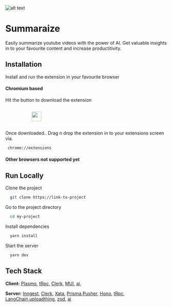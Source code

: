 ![alt text](https://xata.io/_next/image?url=%2Fmdx%2Fdocs%2Fmdx-blog%2Fpxci-hackathon%402x.jpg&w=3840&q=75)

# Summaraize

Easily summarize youtube videos with the power of AI. Get valuable insights in to your favourite content and increase productitivity.

## Installation

Install and run the extension in your favourite browser

#### Chromium based

Hit the button to download the extension

<a style="display: flex; align-items: center; gap: 8px; justify-content: center; width: 400px; height: 50px; border: 4px solid #fff; outline: none; text-transform:uppercase; background: transparent; font-size: 16px; color: white;" src="https://utfs.io/f/dd2c6c4d-c242-45a6-b397-3e3aad04c2c6-1jyp8g.crx">
<img src="https://upload.wikimedia.org/wikipedia/commons/thumb/e/e1/Google_Chrome_icon_%28February_2022%29.svg/2048px-Google_Chrome_icon_%28February_2022%29.svg.png" width="30" >
Download for Chrome
</a>

Once downloaded.. Drag n drop the extension in to your extensions screen via.

```bash
 chrome://extensions
```

#### Other browsers not supported yet

## Run Locally

Clone the project

```bash
  git clone https://link-to-project
```

Go to the project directory

```bash
  cd my-project
```

Install dependencies

```bash
  yarn install
```

Start the server

```bash
  yarn dev
```

## Tech Stack

**Client:** [Plasmo](https://www.plasmo.com/), [tRpc](https://trpc.io/), [Clerk](https://clerk.dev/), [MUI](mui.com), [ai](https://sdk.vercel.ai/docs/introduction),

**Server:** [Inngest](https://www.inngest.com/), [Clerk](https://clerk.dev/), [Xata](https://xata.io/), [Prisma](prisma.io),[Pusher](https://pusher.com/), [Hono](https://hono.dev/), [tRpc](https://trpc.io/), [LangChain](langchain.com),[uploadthing](https://uploadthing.com/), [zod](https://zod.dev/), [ai](https://sdk.vercel.ai/docs/introduction)
